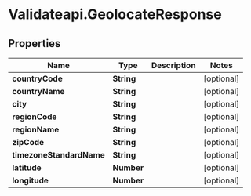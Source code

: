 # Validateapi.GeolocateResponse

## Properties
Name | Type | Description | Notes
------------ | ------------- | ------------- | -------------
**countryCode** | **String** |  | [optional] 
**countryName** | **String** |  | [optional] 
**city** | **String** |  | [optional] 
**regionCode** | **String** |  | [optional] 
**regionName** | **String** |  | [optional] 
**zipCode** | **String** |  | [optional] 
**timezoneStandardName** | **String** |  | [optional] 
**latitude** | **Number** |  | [optional] 
**longitude** | **Number** |  | [optional] 


